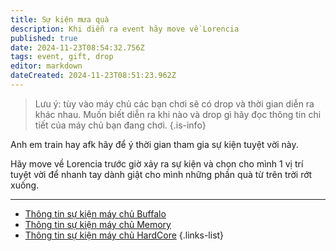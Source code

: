 ```yaml
---
title: Sự kiện mưa quà
description: Khi diễn ra event hãy move về Lorencia
published: true
date: 2024-11-23T08:54:32.756Z
tags: event, gift, drop
editor: markdown
dateCreated: 2024-11-23T08:51:23.962Z
---
```


> Lưu ý: tùy vào máy chủ các bạn chơi sẽ có drop và thời gian diễn ra khác nhau. Muốn biết diễn ra khi nào và drop gì hãy đọc thông tin chi tiết của máy chủ bạn đang chơi.
{.is-info}

Anh em train hay afk hãy để ý thời gian tham gia sự kiện tuyệt vời này.

Hãy move về Lorencia trước giờ xảy ra sự kiện và chọn cho mình 1 vị trí tuyệt vời để nhanh tay dành giật cho mình những phần quà từ trên trời rớt xuống.
___

- [Thông tin sự kiện máy chủ Buffalo](/vi/events/buffalo)
- [Thông tin sự kiện máy chủ Memory](/vi/events/memory)
- [Thông tin sự kiện máy chủ HardCore](/vi/events/hardcore)
{.links-list}